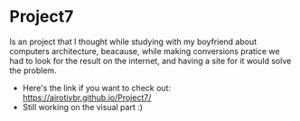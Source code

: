 # Project7
Is an project that I thought while studying with my boyfriend about computers architecture, beacause, while making conversions pratice we had to look for the result on the internet, and having a site for it would solve the problem.
 - Here's the link if you want to check out: https://airotivbr.github.io/Project7/
 - Still working on the visual part :)
